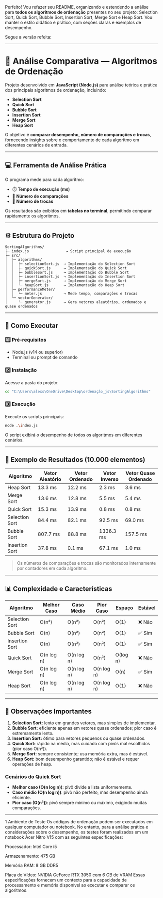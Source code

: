 Perfeito! Vou refazer seu README, organizando e estendendo a análise para **todos os algoritmos de ordenação** presentes no seu projeto: Selection Sort, Quick Sort, Bubble Sort, Insertion Sort, Merge Sort e Heap Sort. Vou manter o estilo didático e prático, com seções claras e exemplos de desempenho.

Segue a versão refeita:

---

# 🧮 Análise Comparativa — Algoritmos de Ordenação

Projeto desenvolvido em **JavaScript (Node.js)** para análise teórica e prática dos principais algoritmos de ordenação, incluindo:

* **Selection Sort**
* **Quick Sort**
* **Bubble Sort**
* **Insertion Sort**
* **Merge Sort**
* **Heap Sort**

O objetivo é **comparar desempenho, número de comparações e trocas**, fornecendo insights sobre o comportamento de cada algoritmo em diferentes cenários de entrada.

---

## 💻 Ferramenta de Análise Prática

O programa mede para cada algoritmo:

* ⏱️ **Tempo de execução (ms)**
* 🔁 **Número de comparações**
* 🔄 **Número de trocas**

Os resultados são exibidos em **tabelas no terminal**, permitindo comparar rapidamente os algoritmos.

---

## ⚙️ Estrutura do Projeto

```
SortingAlgorithms/
├─ index.js                 → Script principal de execução
├─ src/
│  ├─ algorithms/
│  │  ├─ selectionSort.js  → Implementação do Selection Sort
│  │  ├─ quickSort.js      → Implementação do Quick Sort
│  │  ├─ bubbleSort.js     → Implementação do Bubble Sort
│  │  ├─ insertionSort.js  → Implementação do Insertion Sort
│  │  ├─ mergeSort.js      → Implementação do Merge Sort
│  │  └─ heapSort.js       → Implementação do Heap Sort
│  ├─ performanceMeter/
│  │  └─ meter.js          → Mede tempo, comparações e trocas
│  └─ vectorGenerator/
│     └─ generator.js      → Gera vetores aleatórios, ordenados e quase ordenados
```

---

## 🚀 Como Executar

### 1️⃣ Pré-requisitos

* Node.js (v14 ou superior)
* Terminal ou prompt de comando

### 2️⃣ Instalação

Acesse a pasta do projeto:

```bash
cd "C:\Users\alexs\OneDrive\Desktop\ordenação_js\SortingAlgorithms"
```

### 3️⃣ Execução

Execute os scripts principais:

```bash
node .\index.js
```

O script exibirá o desempenho de todos os algoritmos em diferentes cenários.

---

## 🧩 Exemplo de Resultados (10.000 elementos)

| Algoritmo      | Vetor Aleatório | Vetor Ordenado | Vetor Inverso | Vetor Quase Ordenado |
| -------------- | --------------- | -------------- | ------------- | -------------------- |
| Heap Sort      | 13.3 ms         | 12.2 ms        | 2.3 ms        | 3.6 ms               |
| Merge Sort     | 13.6 ms         | 12.8 ms        | 5.5 ms        | 5.4 ms               |
| Quick Sort     | 15.3 ms         | 13.9 ms        | 0.8 ms        | 0.8 ms               |
| Selection Sort | 84.4 ms         | 82.1 ms        | 92.5 ms       | 69.0 ms              |
| Bubble Sort    | 807.7 ms        | 88.8 ms        | 1336.3 ms     | 157.5 ms             |
| Insertion Sort | 37.8 ms         | 0.1 ms         | 67.1 ms       | 1.0 ms               |

> Os números de comparações e trocas são monitorados internamente por contadores em cada algoritmo.

---

## 📊 Complexidade e Características

| Algoritmo      | Melhor Caso | Caso Médio | Pior Caso  | Espaço   | Estável |
| -------------- | ----------- | ---------- | ---------- | -------- | ------- |
| Selection Sort | O(n²)       | O(n²)      | O(n²)      | O(1)     | ❌ Não   |
| Bubble Sort    | O(n)        | O(n²)      | O(n²)      | O(1)     | ✅ Sim   |
| Insertion Sort | O(n)        | O(n²)      | O(n²)      | O(1)     | ✅ Sim   |
| Quick Sort     | O(n log n)  | O(n log n) | O(n²)      | O(log n) | ❌ Não   |
| Merge Sort     | O(n log n)  | O(n log n) | O(n log n) | O(n)     | ✅ Sim   |
| Heap Sort      | O(n log n)  | O(n log n) | O(n log n) | O(1)     | ❌ Não   |

---

## 🧠 Observações Importantes

1. **Selection Sort:** lento em grandes vetores, mas simples de implementar.
2. **Bubble Sort:** eficiente apenas em vetores quase ordenados; pior caso é extremamente lento.
3. **Insertion Sort:** ótimo para vetores pequenos ou quase ordenados.
4. **Quick Sort:** rápido na média, mas cuidado com pivôs mal escolhidos (pior caso O(n²)).
5. **Merge Sort:** sempre consistente; usa memória extra, mas é estável.
6. **Heap Sort:** bom desempenho garantido; não é estável e requer operações de heap.

### Cenários do Quick Sort

* **Melhor caso (O(n log n))**: pivô divide a lista uniformemente.
* **Caso médio (O(n log n))**: pivô não perfeito, mas desempenho ainda eficiente.
* **Pior caso (O(n²))**: pivô sempre mínimo ou máximo, exigindo muitas comparações.

---
1 Ambiente de Teste
Os códigos de ordenação podem ser executados em qualquer computador ou notebook.
No entanto, para a análise prática e considerações sobre o desempenho, os testes
foram realizados em um notebook Acer Nitro V15 com as seguintes especificações:

Processador: Intel Core i5

Armazenamento: 475 GB

Memória RAM: 8 GB DDR5

Placa de Vídeo: NVIDIA GeForce RTX 3050 com 6 GB de VRAM
Essas especificações fornecem um contexto para a capacidade 
de processamento e memória disponível ao executar e comparar os algoritmos.
